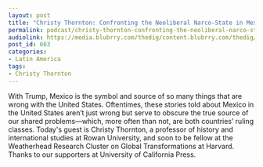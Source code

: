 ```yaml
---
layout: post
title: "Christy Thornton: Confronting the Neoliberal Narco-State in Mexico"
permalink: podcast/christy-thornton-confronting-the-neoliberal-narco-state-in-mexico
audiolink: https://media.blubrry.com/thedig/content.blubrry.com/thedig/The_Dig_-_EP_39_-_Thornton.mp3
post_id: 663
categories: 
- Latin America
tags: 
- Christy Thornton
---
```


With Trump, Mexico is the symbol and source of so many things that are wrong with the United States. Oftentimes, these stories told about Mexico in the United States aren’t just wrong but serve to obscure the true source of our shared problems—which, more often than not, are both countries’ ruling classes. Today's guest is Christy Thornton, a professor of history and international studies at Rowan University, and soon to be fellow at the Weatherhead Research Cluster on Global Transformations at Harvard. Thanks to our supporters at University of California Press.